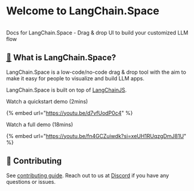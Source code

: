 # Welcome to LangChain.Space

<figure><img src=".gitbook/assets/flowise.gif" alt=""><figcaption></figcaption></figure>

Docs for LangChain.Space - Drag & drop UI to build your customized LLM flow

## [🤔](https://emojipedia.org/thinking-face/) What is LangChain.Space?

LangChain.Space is a low-code/no-code drag & drop tool with the aim to make it easy for people to visualize and build LLM apps.

LangChain.Space is built on top of [LangChainJS](https://github.com/hwchase17/langchainjs).

Watch a quickstart demo (2mins)

{% embed url="https://youtu.be/d7vfUodP0c4" %}

Watch a full demo (18mins)

{% embed url="https://youtu.be/fn4GCZuiwdk?si=xeUH1RUqzgDmJ81U" %}

## 🙌 Contributing

See [contributing guide](CONTRIBUTING.md). Reach out to us at [Discord](https://discord.gg/jbaHfsRVBW) if you have any questions or issues.
